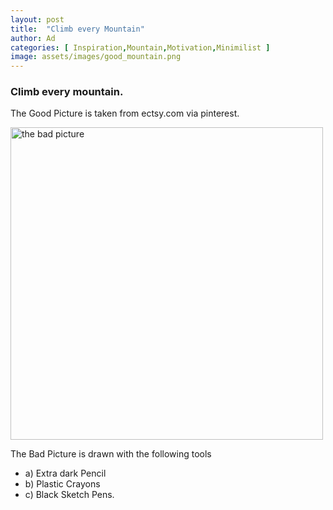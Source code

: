 ```yaml
---
layout: post
title:  "Climb every Mountain"
author: Ad
categories: [ Inspiration,Mountain,Motivation,Minimilist ]
image: assets/images/good_mountain.png
---
```

### Climb every mountain.

The Good Picture is taken from ectsy.com via pinterest.

<img src="_site/assets/images/bad_mountain.png" alt="the bad picture" width="500"
         height="500">

The Bad Picture is drawn with the following tools
- a) Extra dark Pencil
- b) Plastic Crayons
- c) Black Sketch Pens. 



